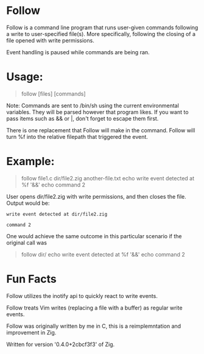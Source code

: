 # Follow
Follow is a command line program that runs user-given commands following a write to user-specified file(s).
More specifically, following the closing of a file opened with write permissions.

Event handling is paused while commands are being ran.

# Usage:
> follow [files] [commands]

Note: Commands are sent to /bin/sh using the current environmental variables. They will be parsed however that program likes.
If you want to pass items such as && or |, don't forget to escape them first.

There is one replacement that Follow will make in the command. Follow will turn %f into the relative filepath that triggered the event. 

# Example:

> follow file1.c dir/file2.zig another-file.txt echo write event detected at %f '&&' echo command 2

User opens dir/file2.zig with write permissions, and then closes the file. Output would be:

	write event detected at dir/file2.zig

	command 2

One would achieve the same outcome in this particular scenario if the original call was
 > follow dir/ echo write event detected at %f '&&' echo command 2


# Fun Facts
Follow utilizes the inotify api to quickly react to write events.

Follow treats Vim writes (replacing a file with a buffer) as regular write events.

Follow was originally written by me in C, this is a reimplemntation and improvement in Zig.

Written for version '0.4.0+2cbcf3f3' of Zig.
